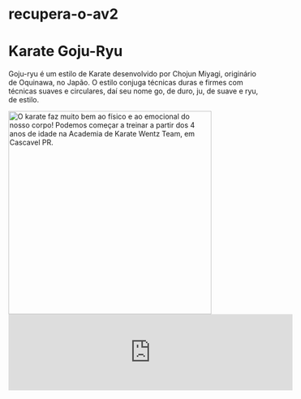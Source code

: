 # recupera-o-av2
<!DOCTYPE html>
<html lang="pt-BR">
<head>
  <meta charset="UTF-8">
  <meta name="viewport" content= "width=devicec-width, initial-scale=1.0">
  <title>Karate</title>
</head>
<body>
  <h1>Karate Goju-Ryu</h1>
  <p> Goju-ryu é um estilo de Karate desenvolvido por Chojun Miyagi, originário de Oquinawa, no Japão. O estilo conjuga técnicas duras e firmes com técnicas suaves e circulares, daí seu nome go, de duro, ju, de suave e ryu, de estilo. </p>
<img src="https://encrypted-tbn0.gstatic.com/images?q=tbn:ANd9GcTiuptv_f_xuf4ukDIkK_ggXL9OcD2RA68GIA&s" alt="O karate faz muito bem ao físico e ao emocional do nosso corpo! Podemos começar a treinar a partir dos 4 anos de idade na Academia de Karate Wentz Team, em Cascavel PR." width="400">
<iframe width ="560"height"315"
src="https://www.youtube.com/fanthianewentzteam/videos/cada-faixa-carrega-hist%C3%B3rias-%C3%BAnicasno-tatame-vimos-mais-que-t%C3%A9cnicas-vimos-entre/1794583744815885/" title="Como são os Exames de Faixa na Academia Wentz?" frameborder="0" allowfullscreen></iframe>
</body>
</html>